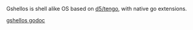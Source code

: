 Gshellos is shell alike OS based on [d5/tengo](https://github.com/d5/tengo), with native go extensions.

[gshellos godoc](https://pkg.go.dev/github.com/godevsig/gshellos)
